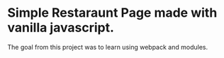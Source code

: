 # Simple Restaraunt Page made with vanilla javascript.
The goal from this project was to learn using webpack and modules.
